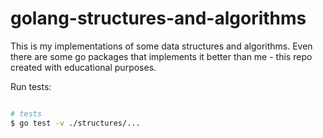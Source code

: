 # golang-structures-and-algorithms

This is my implementations of some data structures and algorithms. Even there are some go packages that implements it better than me - this repo created with educational purposes.

Run tests:

```bash

# tests
$ go test -v ./structures/...

```
